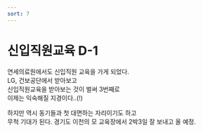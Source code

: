 ```yaml
---
sort: 7
---
```

# 신입직원교육 D-1
연세의료원에서도 신입직원 교육을 가게 되었다.    
LG, 건보공단에서 받아보고    
신입직원교육을 받아보는 것이 벌써 3번째로    
이제는 익숙해질 지경이다..(!)    

하지만 역시 동기들과 첫 대면하는 자리이기도 하고    
무척 기대가 된다.
경기도 이천의 모 교육장에서 2박3일 잘 보내고 올 예정.
